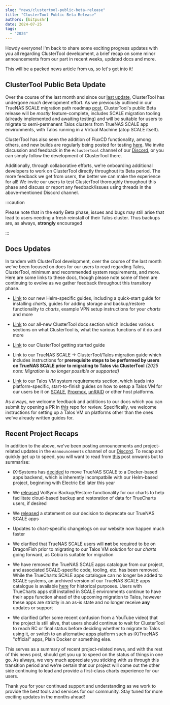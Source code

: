```yaml
---
slug: "news/clustertool-public-beta-release"
title: "ClusterTool Public Beta Release"
authors: [bitpushr]
date: 2024-07-25
tags:
  - "2024"
---
```


Howdy everyone! I'm back to share some exciting progress updates with you all regarding ClusterTool development, a brief recap on some minor announcements from our part in recent weeks, updated docs and more.

This will be a packed news article from us, so let's get into it!

## ClusterTool Public Beta Update

Over the course of the last month and since our [last update](/news/clustertool-public-alpha-release), ClusterTool has undergone *much* development effort. As we previously outlined in our TrueNAS SCALE migration path roadmap [post](/news/clustertool-update#clustertool-roadmap), ClusterTool's public Beta release will be *mostly* feature-complete, includes SCALE migration tooling (already implemented and awaiting testing) and will be suitable for users to migrate to semi-permanent Talos clusters from TrueNAS SCALE app environments, with Talos running in a Virtual Machine (atop SCALE itself).

ClusterTool has also seen the addition of FluxCD functionality, among others, and new builds are regularly being posted for testing [here](https://github.com/truecharts/clustertool-public/releases). We invite discussion and feedback in the `#clustertool` channel of our [Discord](https://discord.gg/tVsPTHWTtr), or you can simply follow the development of ClusterTool there.

Additionally, through collaborative efforts, we're onboarding additional developers to work on ClusterTool directly throughout its Beta period. The more feedback we get from users, the better we can make the experience for all! We invite our users to test ClusterTool thoroughly throughout this phase and discuss or report any feedback/issues using threads in the above-mentioned Discord channel.

:::caution

Please note that in the early Beta phase, issues and bugs may still arise that lead to users needing a fresh reinstall of their Talos cluster. Thus backups are, as always, **strongly** encouraged

:::

## Docs Updates

In tandem with ClusterTool development, over the course of the last month we've been focused on docs for our users to read regarding Talos, ClusterTool, minimum and recommended system requirements, and more. Here are some links to these docs, though please note some of them are continuing to evolve as we gather feedback throughout this transitory phase.

- [Link](/truecharts/guides/) to our new Helm-specific guides, including a quick-start guide for installing *charts*, guides for adding storage and backup/restore functionality to *charts*, example VPN setup instructions for your *charts* and more

- [Link](/clustertool) to our all-new ClusterTool docs section which includes various sections on what ClusterTool is, what the various functions of it do and more

- [Link](/truetool/getting-started) to our ClusterTool getting started guide

- Link to our TrueNAS SCALE -> ClusterTool/Talos migration guide which includes instructions for **prerequisite steps to be performed by users on TrueNAS SCALE prior to migrating to Talos via ClusterTool** *(2025 note: Migration is no longer possible or supported)*

- [Link](/truecharts/systemrequirements) to our Talos VM system requirements section, which leads into platform-specific, start-to-finish guides on how to setup a Talos VM for our users be it on [SCALE](/truetool/virtual-machines/truenas-scale), [Proxmox](/truetool/virtual-machines/proxmox), [unRAID](/truetool/virtual-machines/unraid) or other host platforms.

As always, we welcome feedback and additions to our docs which you can submit by opening a PR in [this](https://github.com/truecharts/website) repo for review. Specifically, we welcome instructions for setting up a Talos VM on platforms other than the ones we've already written guides for.

## Recent Project Recaps

In addition to the above, we've been posting announcements and project-related updates in the `#announcements` channel of our [Discord](https://discord.gg/tVsPTHWTtr). To recap and quickly get up to speed, you will want to read from [this](https://discord.com/channels/830763548678291466/830763549156573216/1245385683921797161) post onwards but to summarise:

- iX-Systems has [decided](https://forums.truenas.com/t/the-future-of-electric-eel-and-apps/5409) to move TrueNAS SCALE to a Docker-based apps backend, which is inherently incompatbile with our Helm-based project, beginning with Electric Eel later this year

- We [released](/news/chart-backups-and-restores) VolSync Backup/Restore functionality for our charts to help facilitate cloud-based backup and restoration of data for TrueCharts users, if desired

- We [released](/news/scale-deprecation) a statement on our decision to deprecate our TrueNAS SCALE apps

- Updates to chart-specific changelogs on our website now happen much faster

- We clarified that TrueNAS SCALE users will **not** be required to be on DragonFish prior to migrating to our Talos VM solution for our *charts* going forward, as Cobia is suitable for migration

- We have removed the TrueNAS SCALE apps catalogue from our project, and associated SCALE-specific code, tooling, etc. has been removed. While the TrueCharts SCALE apps catalogue can no longer be added to SCALE systems, an archived version of our TrueNAS SCALE apps catalogue is available [here](https://github.com/truecharts/archive/tree/main/scale-catalog) for historical purposes. Users with TrueCharts apps still installed in SCALE environments continue to have their apps function ahead of the upcoming migration to Talos, however these apps are strictly in an as-is state and no longer receive **any** updates or support

- We clarified (after some recent confusion from a YouTube video) that the project is still alive, that users should continue to wait for ClusterTool to reach RC or final status before deciding whether to migrate to Talos using it, or switch to an alternative apps platform such as iX/TrueNAS "official" apps, Plain Docker or something else.

This serves as a summary of recent project-related news, and with the rest of this news post, should get you up to speed on the status of things in one go. As always, we very much appreciate you sticking with us through this transition period and we're certain that our project will come out the other side continuing to lead and provide a first-class charts experience for our users.

Thank you for your continued support and understanding as we work to provide the best tools and services for our community. Stay tuned for more exciting updates in the months ahead!
